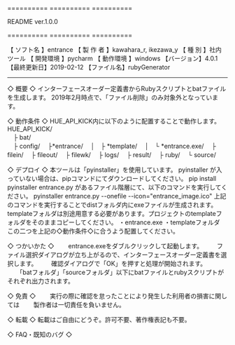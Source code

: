 ========== ========== ==========

  README  ver.1.0.0

========== ========== ==========

【 ソフト名 】entrance
【 製 作 者 】kawahara_r, ikezawa_y
【  種  別  】社内ツール
【 開発環境 】pycharm
【 動作環境 】windows
【バージョン】4.0.1
【最終更新日】2019-02-12
【ファイル名】rubyGenerator

---------- ----------
◇ 概要 ◇
インターフェースオーダー定義書からRubyスクリプトとbatファイルを生成します。
2019年2月時点で、「ファイル削除」のみ対象外となっています。

◇ 動作条件 ◇
HUE_API_KICK内に以下のように配置することで動作します。
HUE_API_KICK/ <br>
　├ bat/ <br>
　├ config/
　├*entrance/
　│　├ *template/
　│　└ *entrance.exe/
　├ filein/
　├ fileout/
　├ filewk/
　├ logs/
　├ result/
　├ ruby/
　└ source/


◇ デプロイ ◇
    本ツールは「pyinstaller」を使用しています。
    pyinstaller が入っていない場合は、pipコマンドにてダウンロードしてください。
        pip install pyinstaller
    entrance.py があるファイル階層にて、以下のコマンドを実行してください。
        pyinstaller entrance.py --onefile --icon="entrance_image.ico"
    上記のコマンドを実行することでdistフォルダ内にexeファイルが生成されます。
    templateフォルダは別途用意する必要があります。プロジェクトのtemplateフォルダをそのままコピーしてください。
    ・entrance.exe
    ・templateフォルダ
    この二つを上記の◇動作条件◇に合うよう配置してください。
    

◇ つかいかた ◇
　　entrance.exeをダブルクリックして起動します。
　　ファイル選択ダイアログが立ち上がるので、インターフェースオーダー定義書を選択します。
　　確認ダイアログで「OK」を押すと処理が開始されます。
　　「batフォルダ」「sourceフォルダ」以下にbatファイルとrubyスクリプトがそれぞれ出力されます。

◇ 免責 ◇
　　実行の際に確認を怠ったことにより発生した利用者の損害に関しては
　　製作者は一切責任を負いません。


◇ 転載 ◇
   転載はご自由にどうぞ。許可不要、著作権表記も不要。

◇ FAQ・既知のバグ ◇

